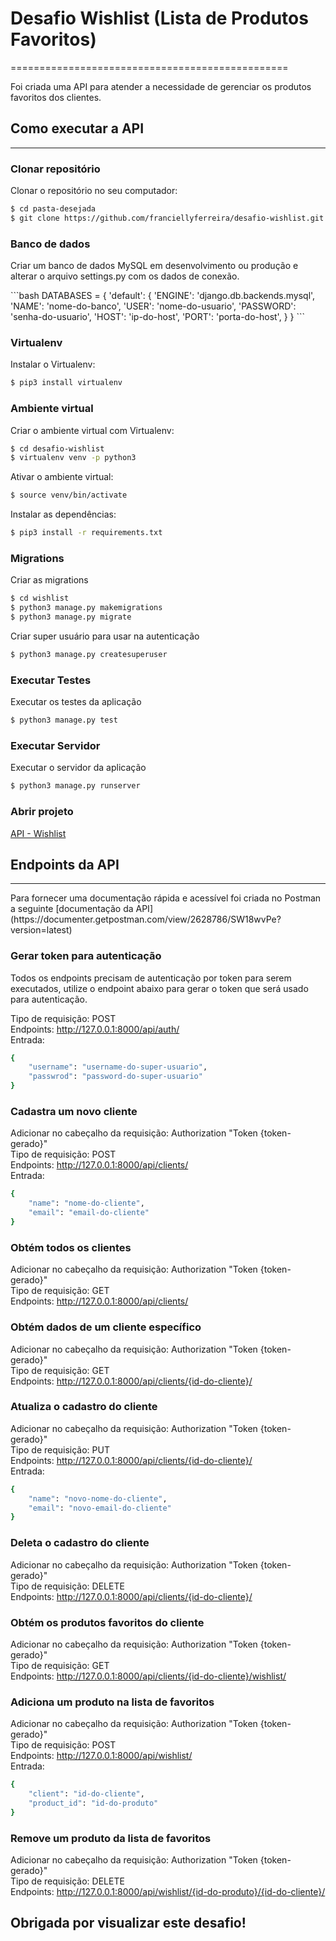 # Desafio Wishlist (Lista de Produtos Favoritos)
================================================

<p>
Foi criada uma API para atender a necessidade de 
gerenciar os produtos favoritos dos clientes.
</p>


## Como executar a API
----------------------

### Clonar repositório

Clonar o repositório no seu computador:
```bash
$ cd pasta-desejada
$ git clone https://github.com/franciellyferreira/desafio-wishlist.git
```

### Banco de dados
<p>
Criar um banco de dados MySQL em desenvolvimento ou produção e 
alterar o arquivo settings.py com os dados de conexão.
</p>
```bash
DATABASES = {
    'default': {
        'ENGINE': 'django.db.backends.mysql',
        'NAME': 'nome-do-banco',
        'USER': 'nome-do-usuario',
        'PASSWORD': 'senha-do-usuario',
        'HOST': 'ip-do-host',
        'PORT': 'porta-do-host',
    }
}
```

### Virtualenv

Instalar o Virtualenv:
```bash
$ pip3 install virtualenv
```

### Ambiente virtual

Criar o ambiente virtual com Virtualenv:
```bash
$ cd desafio-wishlist
$ virtualenv venv -p python3
```

Ativar o ambiente virtual:
```bash
$ source venv/bin/activate 
```

Instalar as dependências:
```bash
$ pip3 install -r requirements.txt
```

### Migrations

Criar as migrations
```bash
$ cd wishlist
$ python3 manage.py makemigrations
$ python3 manage.py migrate
```

Criar super usuário para usar na autenticação
```bash
$ python3 manage.py createsuperuser
```

### Executar Testes

Executar os testes da aplicação
```bash
$ python3 manage.py test
```

### Executar Servidor

Executar o servidor da aplicação
```bash
$ python3 manage.py runserver
```

### Abrir projeto

[API - Wishlist](http://127.0.0.1:8000)

## Endpoints da API
-------------------

<p>
Para fornecer uma documentação rápida e acessível foi criada no Postman a seguinte 
[documentação da API](https://documenter.getpostman.com/view/2628786/SW18wvPe?version=latest)
</p>

### Gerar token para autenticação

<p>
Todos os endpoints precisam de autenticação por token
para serem executados, utilize o endpoint abaixo para gerar
o token que será usado para autenticação.
</p>

Tipo de requisição: POST <br />
Endpoints: http://127.0.0.1:8000/api/auth/ <br />
Entrada:
```bash
{
    "username": "username-do-super-usuario",
    "passwrod": "password-do-super-usuario"
}
```

### Cadastra um novo cliente

Adicionar no cabeçalho da requisição: Authorization "Token {token-gerado}"<br />
Tipo de requisição: POST <br />
Endpoints: http://127.0.0.1:8000/api/clients/ <br />
Entrada:
```bash
{
    "name": "nome-do-cliente",
    "email": "email-do-cliente"
}
```

### Obtém todos os clientes

Adicionar no cabeçalho da requisição: Authorization "Token {token-gerado}"<br />
Tipo de requisição: GET <br />
Endpoints: http://127.0.0.1:8000/api/clients/ <br />

### Obtém dados de um cliente específico

Adicionar no cabeçalho da requisição: Authorization "Token {token-gerado}"<br />
Tipo de requisição: GET <br />
Endpoints: http://127.0.0.1:8000/api/clients/{id-do-cliente}/ <br />


### Atualiza o cadastro do cliente

Adicionar no cabeçalho da requisição: Authorization "Token {token-gerado}"<br />
Tipo de requisição: PUT <br />
Endpoints: http://127.0.0.1:8000/api/clients/{id-do-cliente}/ <br />
Entrada:
```bash
{
    "name": "novo-nome-do-cliente",
    "email": "novo-email-do-cliente"
}
```

### Deleta o cadastro do cliente

Adicionar no cabeçalho da requisição: Authorization "Token {token-gerado}"<br />
Tipo de requisição: DELETE <br />
Endpoints: http://127.0.0.1:8000/api/clients/{id-do-cliente}/ <br />

### Obtém os produtos favoritos do cliente

Adicionar no cabeçalho da requisição: Authorization "Token {token-gerado}"<br />
Tipo de requisição: GET <br />
Endpoints: http://127.0.0.1:8000/api/clients/{id-do-cliente}/wishlist/ <br />

### Adiciona um produto na lista de favoritos

Adicionar no cabeçalho da requisição: Authorization "Token {token-gerado}"<br />
Tipo de requisição: POST <br />
Endpoints: http://127.0.0.1:8000/api/wishlist/ <br />
Entrada:
```bash
{
    "client": "id-do-cliente",
    "product_id": "id-do-produto"
}
```

### Remove um produto da lista de favoritos

Adicionar no cabeçalho da requisição: Authorization "Token {token-gerado}"<br />
Tipo de requisição: DELETE <br />
Endpoints: http://127.0.0.1:8000/api/wishlist/{id-do-produto}/{id-do-cliente}/ <br />

## Obrigada por visualizar este desafio!